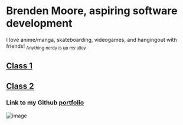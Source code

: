 # Brenden Moore, aspiring software development

I love anime/manga, skateboarding, videogames, and hangingout with friends! <sub>Anything nerdy is up my alley<sub/>

## [Class 1](reading_notes_class_1.md)
## [Class 2](reading_notes_class_2.md)



### Link to my Github [portfolio](https://github.com/Brendeen)
![image](https://user-images.githubusercontent.com/112737001/193438269-f12b8d96-ae84-4f5c-a826-7fbc2992fac6.png)
